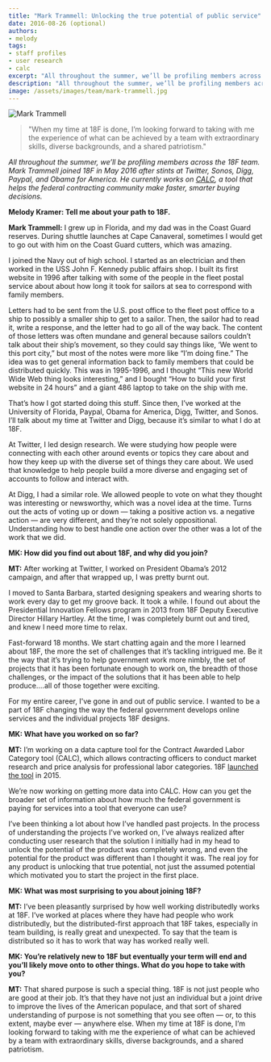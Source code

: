 ```yaml
---
title: "Mark Trammell: Unlocking the true potential of public service"
date: 2016-08-26 (optional)
authors:
- melody
tags:
- staff profiles
- user research
- calc
excerpt: "All throughout the summer, we’ll be profiling members across the 18F team. Mark Trammell joined 18F in May 2016 after stints at Twitter, Sonos, Digg, Paypal, and Obama for America. He currently works on CALC, a tool that helps the federal contracting community make faster, smarter buying decisions."
description: "All throughout the summer, we’ll be profiling members across the 18F team. Mark Trammell joined 18F in May 2016 after stints at Twitter, Sonos, Digg, Paypal, and Obama for America. He currently works on CALC, a tool that helps the federal contracting community make faster, smarter buying decisions."
image: /assets/images/team/mark-trammell.jpg
---
```


<aside class="pquote">
	<img class="pquote-img" src="{{site.baseurl }}/assets/images/team/mark-trammell.jpg" alt="Mark Trammell">
	<blockquote>
		<p>"When my time at 18F is done, I’m looking forward to taking with me the experience of what can be achieved by a team with extraordinary skills, diverse backgrounds, and a shared patriotism."</p>
	</blockquote>
</aside>

*All throughout the summer, we’ll be profiling members across the 18F team. Mark Trammell joined 18F in May 2016 after stints at Twitter, Sonos, Digg, Paypal, and Obama for America. He currently works on [CALC](https://calc.gsa.gov/), a tool that helps the federal contracting community make faster, smarter buying decisions.*

**Melody Kramer: Tell me about your path to 18F.**

**Mark Trammell:** I grew up in Florida, and my dad was in the Coast Guard reserves. During shuttle launches at Cape Canaveral, sometimes I would get to go out with him on the Coast Guard cutters, which was amazing.

I joined the Navy out of high school. I started as an electrician and then worked in the USS John F. Kennedy public affairs shop. I built its first website in 1996 after talking with some of the people in the fleet postal service about about how long it took for sailors at sea to correspond with family members.

Letters had to be sent from the U.S. post office to the fleet post office to a ship to possibly a smaller ship to get to a sailor. Then, the sailor had to read it, write a response, and the letter had to go all of the way back. The content of those letters was often mundane and general because sailors couldn’t talk about their ship’s movement, so they could say things like, ‘We went to this port city,” but most of the notes were more like “I’m doing fine.” The idea was to get general information back to family members that could be distributed quickly. This was in 1995-1996, and I thought “This new World Wide Web thing looks interesting,” and I bought “How to build your first website in 24 hours” and a giant 486 laptop to take on the ship with me.

That’s how I got started doing this stuff. Since then, I’ve worked at the University of Florida, Paypal, Obama for America, Digg, Twitter, and Sonos. I’ll talk about my time at Twitter and Digg, because it’s similar to what I do at 18F.

At Twitter, I led design research. We were studying how people were connecting with each other around events or topics they care about and how they keep up with the diverse set of things they care about. We used that knowledge to help people build a more diverse and engaging set of accounts to follow and interact with.

At Digg, I had a similar role. We allowed people to vote on what they thought was interesting or newsworthy, which was a novel idea at the time. Turns out the acts of voting up or down — taking a positive action vs. a negative action — are very different, and they’re not solely oppositional. Understanding how to best handle one action over the other was a lot of the work that we did.

**MK: How did you find out about 18F, and why did you join?**

**MT:** After working at Twitter, I worked on President Obama’s 2012 campaign, and after that wrapped up, I was pretty burnt out. 

I moved to Santa Barbara, started designing speakers and wearing shorts to work every day to get my groove back. It took a while. I found out about the Presidential Innovation Fellows program in 2013 from 18F Deputy Executive Director Hillary Hartley. At the time, I was completely burnt out and tired, and knew I need more time to relax.

Fast-forward 18 months. We start chatting again and the more I learned about 18F, the more the set of challenges that it’s tackling intrigued me. Be it the way that it’s trying to help government work more nimbly, the set of projects that it has been fortunate enough to work on, the breadth of those challenges, or the impact of the solutions that it has been able to help produce….all of those together were exciting.

For my entire career, I've gone in and out of public service. I wanted to be a part of 18F changing the way the federal government develops online services and the individual projects 18F designs.

**MK: What have you worked on so far?**

**MT:** I’m working on a data capture tool for the Contract Awarded Labor Category tool (CALC), which allows contracting officers to conduct market research and price analysis for professional labor categories. 18F [launched the tool](https://18f.gsa.gov/2015/05/12/announcing-the-calc-tool/) in 2015.

We’re now working on getting more data into CALC. How can you get the broader set of information about how much the federal government is paying for services into a tool that everyone can use?

I’ve been thinking a lot about how I’ve handled past projects. In the process of understanding the projects I’ve worked on, I’ve always realized after conducting user research that the solution I initially had in my head to unlock the potential of the product was completely wrong, and even the potential for the product was different than I thought it was. The real joy for any product is unlocking that true potential, not just the assumed potential which motivated you to start the project in the first place.

**MK: What was most surprising to you about joining 18F?**

**MT:** I’ve been pleasantly surprised by how well working distributedly works at 18F. I’ve worked at places where they have had people who work distributedly, but the distributed-first approach that 18F takes, especially in team building, is really great and unexpected. To say that the team is distributed so it has to work that way has worked really well.

**MK: You’re relatively new to 18F but eventually your term will end and you’ll likely move onto to other things. What do you hope to take with you?**

**MT:** That shared purpose is such a special thing. 18F is not just people who are good at their job. It’s that they have not just an individual but a joint drive to improve the lives of the American populace, and that sort of shared understanding of purpose is not something that you see often — or, to this extent, maybe ever — anywhere else. When my time at 18F is done, I’m looking forward to taking with me the experience of what can be achieved by a team with extraordinary skills, diverse backgrounds, and a shared patriotism.